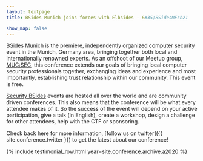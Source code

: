 ```yaml
---
layout: textpage
title: BSides Munich joins forces with Elbsides - &#35;BSidesMEsh21

show_map: false
---
```


BSides Munich is the premiere, independently organized computer security event in the Munich, Germany area, bringing together both local and internationally renowned experts.
As an offshoot of our Meetup group, [MUC:SEC](https://www.meetup.com/MUC-SEC/?_cookie-check=ShoizzNwjDGCiHdW), this conference extends our goals of bringing local computer security professionals together, exchanging ideas and experience and most importantly, establishing trust relationship within our community. 
This event is free.

[Security BSides](http://www.securitybsides.com/) events are hosted all over the world and are community driven conferences.
This also means that the conference will be what every attendee makes of it.
So the success of the event will depend on your active participation, give a talk (in English), create a workshop, design a challenge for other attendees, help with the CTF or sponsoring.

Check back here for more information, [follow us on twitter]({{ site.conference.twitter }}) to get the latest about our conference!

{% include testimonial_row.html year=site.conference.archive.a2020 %}
